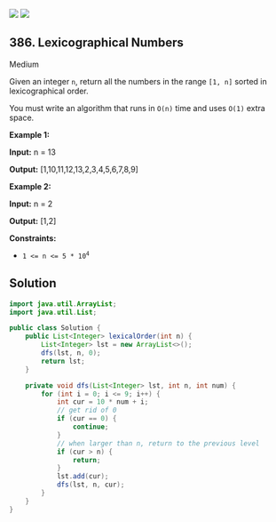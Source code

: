 [![](https://img.shields.io/github/stars/javadev/LeetCode-in-Java?label=Stars&style=flat-square)](https://github.com/javadev/LeetCode-in-Java)
[![](https://img.shields.io/github/forks/javadev/LeetCode-in-Java?label=Fork%20me%20on%20GitHub%20&style=flat-square)](https://github.com/javadev/LeetCode-in-Java/fork)

## 386\. Lexicographical Numbers

Medium

Given an integer `n`, return all the numbers in the range `[1, n]` sorted in lexicographical order.

You must write an algorithm that runs in `O(n)` time and uses `O(1)` extra space.

**Example 1:**

**Input:** n = 13

**Output:** [1,10,11,12,13,2,3,4,5,6,7,8,9]

**Example 2:**

**Input:** n = 2

**Output:** [1,2]

**Constraints:**

*   <code>1 <= n <= 5 * 10<sup>4</sup></code>

## Solution

```java
import java.util.ArrayList;
import java.util.List;

public class Solution {
    public List<Integer> lexicalOrder(int n) {
        List<Integer> lst = new ArrayList<>();
        dfs(lst, n, 0);
        return lst;
    }

    private void dfs(List<Integer> lst, int n, int num) {
        for (int i = 0; i <= 9; i++) {
            int cur = 10 * num + i;
            // get rid of 0
            if (cur == 0) {
                continue;
            }
            // when larger than n, return to the previous level
            if (cur > n) {
                return;
            }
            lst.add(cur);
            dfs(lst, n, cur);
        }
    }
}
```